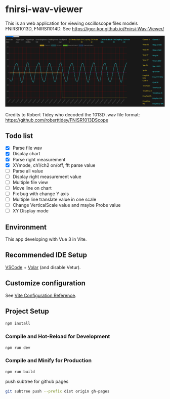 # fnirsi-wav-viewer

This is an web application for viewing oscilloscope files models FNIRSI1013D, FNIRSI1014D.
See https://igor-kor.github.io/Fnirsi-Wav-Viewer/

![simple](other/simple.bmp)

Credits to Robert Tidey who decoded the 1013D .wav file format:
https://github.com/roberttidey/FNISR1013DScope

## Todo list
- [x] Parse file wav
- [x] Display chart
- [x] Parse right measurement
- [x] XYmode, ch1/ch2 on/off, fft parse value
- [ ] Parse all value
- [ ] Display right measurement value
- [ ] Multiple file view
- [ ] Move line on chart
- [ ] Fix bug with change Y axis
- [ ] Multiple line translate value in one scale
- [ ] Change VerticalScale value and maybe Probe value
- [ ] XY Display mode

## Environment
This app developing with Vue 3 in Vite.

## Recommended IDE Setup

[VSCode](https://code.visualstudio.com/) + [Volar](https://marketplace.visualstudio.com/items?itemName=Vue.volar) (and disable Vetur).

## Customize configuration

See [Vite Configuration Reference](https://vitejs.dev/config/).

## Project Setup

```sh
npm install
```

### Compile and Hot-Reload for Development

```sh
npm run dev
```

### Compile and Minify for Production

```sh
npm run build
```

push subtree for github pages
```sh
git subtree push --prefix dist origin gh-pages
```
